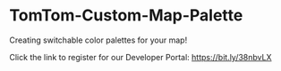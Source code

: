 # TomTom-Custom-Map-Palette
 Creating switchable color palettes for your map!
 
 Click the link to register for our Developer Portal: https://bit.ly/38nbvLX
 
 
